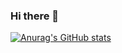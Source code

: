 ### Hi there 👋

[![Anurag's GitHub stats](https://github-readme-stats.vercel.app/api?username=mariojppereira)](https://github.com/anuraghazra/github-readme-stats)

<!--
**mariojppereira/mariojppereira** is a ✨ _special_ ✨ repository because its `README.md` (this file) appears on your GitHub profile.

Here are some ideas to get you started:

- 🔭 I’m currently working on ...
- 🌱 I’m currently learning ...
- 👯 I’m looking to collaborate on ...
- 🤔 I’m looking for help with ...
- 💬 Ask me about ...
- 📫 How to reach me: ...
- 😄 Pronouns: ...
- ⚡ Fun fact: ...
-->
